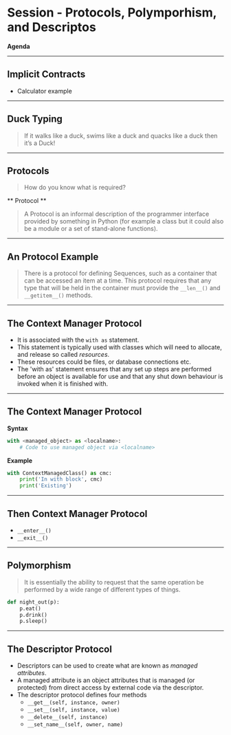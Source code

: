 # Session - Protocols, Polymporhism, and Descriptos

**Agenda**

-------------------------------------------------------------------------------

## Implicit Contracts

* Calculator example

-------------------------------------------------------------------------------

## Duck Typing

> If it walks like a duck, swims like a duck and quacks like a duck then it’s a Duck!

-------------------------------------------------------------------------------

## Protocols

> How do you know what is required?

** Protocol **

> A Protocol is an informal description of the programmer interface provided
> by something in Python (for example a class but it could also be a module
> or a set of stand-alone functions).

-------------------------------------------------------------------------------

## An Protocol Example

> There is a protocol for defining Sequences, such as a container that can
> be accessed an item at a time.
> This protocol requires that any type that will be held in the container must
> provide the `__len__()` and `__getitem__()` methods.

-------------------------------------------------------------------------------

## The Context Manager Protocol

* It is associated with the `with as` statement.
* This statement is typically used with classes which will 
  need to allocate, and release so called *resources*.
* These resources could be files, or database connections etc.
* The 'with as' statement ensures that any set up steps are 
  performed before an object is available for use and that
  any shut down behaviour is invoked when it is finished with.

-------------------------------------------------------------------------------

## The Context Manager Protocol

**Syntax**

```python
with <managed_object> as <localname>:
    # Code to use managed object via <localname>
```

**Example**

```python
with ContextManagedClass() as cmc:
    print('In with block', cmc)
    print('Existing')
```

-------------------------------------------------------------------------------

## Then Context Manager Protocol

* `__enter__()`
* `__exit__()`

-------------------------------------------------------------------------------

## Polymorphism

> It is essentially the ability to request that the same operation be
> performed by a wide range of different types of things.

```python
def night_out(p):
    p.eat()
    p.drink()
    p.sleep()
```

-------------------------------------------------------------------------------

## The Descriptor Protocol

* Descriptors can be used to create what are known as *managed attributes*.
* A managed attribute is an object attributes that is managed (or protected)
  from direct access by external code via the descriptor.
* The descriptor protocol defines four methods
  * `__get__(self, instance, owner)`
  * `__set__(self, instance, value)`
  * `__delete__(self, instance)`
  * `__set_name__(self, owner, name)`


